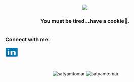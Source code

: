 <p align='center'><img  src='https://media.giphy.com/media/PkSHEWBqHKBt0R48rL/giphy.gif'></p>
<h3 align="center">You must be tired...have a cookie🍪.</h3>
<h1></h1>
<h3 align="left">Connect with me:</h3>
<p align="left">
<a href="https://linkedin.com/in/satyam-tomar-0873a91b0" target="blank"><img align="center" src="./img/ic_linkedin.svg" alt="satyam-tomar-0873a91b0" height="30" width="40" /></a>
</p>
<br>
<p align="center">&nbsp;<img width='45%' src="https://github-readme-stats.vercel.app/api?username=satyamtomar&show_icons=true&locale=en&theme=algolia" alt="satyamtomar" />
<img width='45%'  src="https://github-readme-streak-stats.herokuapp.com/?user=satyamtomar&&theme=algolia" alt="satyamtomar" /></p>
<br>
<p align="center"></p>
